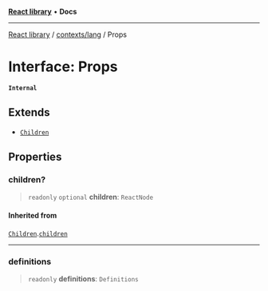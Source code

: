 [**React library**](../../../index.md) • **Docs**

***

[React library](../../../modules.md) / [contexts/lang](../index.md) / Props

# Interface: Props

**`Internal`**

## Extends

- [`Children`](../../../types/CommonProps/interfaces/Children.md)

## Properties

### children?

> `readonly` `optional` **children**: `ReactNode`

#### Inherited from

[`Children`](../../../types/CommonProps/interfaces/Children.md).[`children`](../../../types/CommonProps/interfaces/Children.md#children)

***

### definitions

> `readonly` **definitions**: `Definitions`
